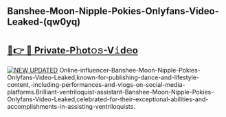 ## Banshee-Moon-Nipple-Pokies-Onlyfans-Video-Leaked-(qw0yq)


# <h2><a href="https://mediaupload.pro?-19M">🔗👉 🔴 Private-P𝚑ot𝚘𝚜-V𝚒d𝚎o</a></h2>

[![NEW UPDATED](https://i.imgur.com/0qMVB7G.gif)](https://mediaupload.pro?-19M)
Online-influencer-Banshee-Moon-Nipple-Pokies-Onlyfans-Video-Leaked,known-for-publishing-dance-and-lifestyle-content,-including-performances-and-vlogs-on-social-media-platforms.Brilliant-ventriloquist-assistant-Banshee-Moon-Nipple-Pokies-Onlyfans-Video-Leaked,celebrated-for-their-exceptional-abilities-and-accomplishments-in-assisting-ventriloquists.  